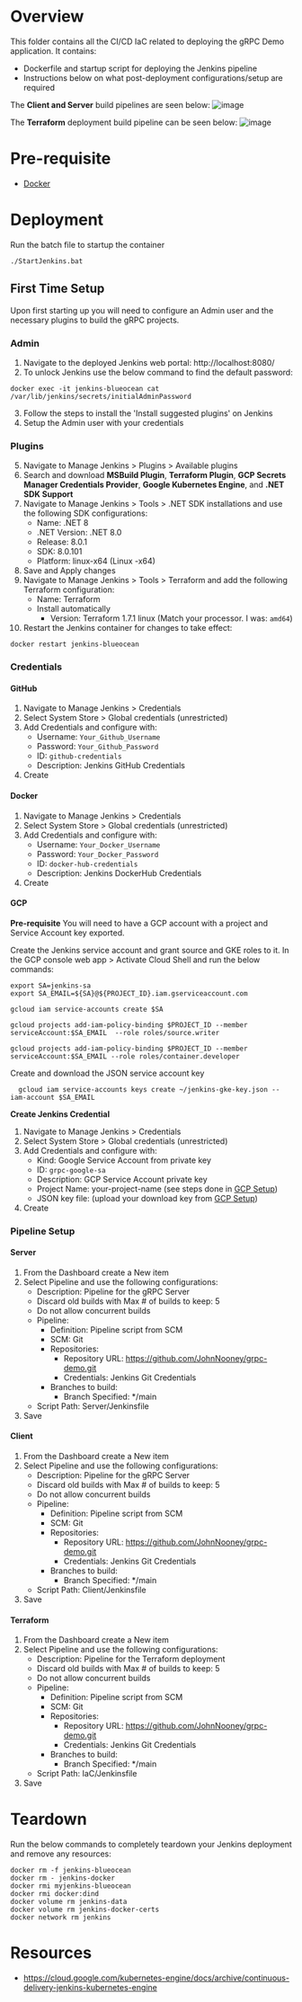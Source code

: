 # Overview
This folder contains all the CI/CD IaC related to deploying the gRPC Demo application. It contains:
- Dockerfile and startup script for deploying the Jenkins pipeline
- Instructions below on what post-deployment configurations/setup are required


The **Client and Server** build pipelines are seen below:
![image](https://github.com/JohnNooney/grpc-demo/assets/71711553/871af015-6911-4fdd-9bdd-19c27a4720b4)



The **Terraform** deployment build pipeline can be seen below:
![image](https://github.com/JohnNooney/grpc-demo/assets/71711553/ec61efb8-2a79-45aa-8af3-9241bc7752f2)




# Pre-requisite
- [Docker](https://docs.docker.com/engine/install/)

# Deployment
Run the batch file to startup the container
```
./StartJenkins.bat
```

## First Time Setup
Upon first starting up you will need to configure an Admin user and the necessary plugins to build the gRPC projects.

### Admin
1. Navigate to the deployed Jenkins web portal: http://localhost:8080/
2. To unlock Jenkins use the below command to find the default password:
```
docker exec -it jenkins-blueocean cat  /var/lib/jenkins/secrets/initialAdminPassword
```
3. Follow the steps to install the 'Install suggested plugins' on Jenkins
4. Setup the Admin user with your credentials

### Plugins
5. Navigate to Manage Jenkins > Plugins > Available plugins
6. Search and download **MSBuild Plugin**, **Terraform Plugin**, **GCP Secrets Manager Credentials Provider**, **Google Kubernetes Engine**, and **.NET SDK Support**
7. Navigate to Manage Jenkins > Tools > .NET SDK installations and use the following SDK configurations:
    - Name: .NET 8
    - .NET Version: .NET 8.0
    - Release: 8.0.1
    - SDK: 8.0.101
    - Platform: linux-x64 (Linux -x64)
8. Save and Apply changes
9. Navigate to Manage Jenkins > Tools > Terraform and add the following Terraform configuration:
   - Name: Terraform
   - Install automatically
     - Version: Terraform 1.7.1 linux (Match your processor. I was: `amd64`)
10. Restart the Jenkins container for changes to take effect:
```
docker restart jenkins-blueocean
```

### Credentials
#### GitHub
1. Navigate to Manage Jenkins > Credentials
2. Select System Store > Global credentials (unrestricted)
3. Add Credentials and configure with:
    - Username: `Your_Github_Username`
    - Password: `Your_Github_Password`
    - ID: `github-credentials`
    - Description: Jenkins GitHub Credentials
4. Create

#### Docker
1. Navigate to Manage Jenkins > Credentials
2. Select System Store > Global credentials (unrestricted)
3. Add Credentials and configure with:
    - Username: `Your_Docker_Username`
    - Password: `Your_Docker_Password`
    - ID: `docker-hub-credentials`
    - Description: Jenkins DockerHub Credentials
4. Create

#### GCP
**Pre-requisite**
You will need to have a GCP account with a project and Service Account key exported.

Create the Jenkins service account and grant source and GKE roles to it. In the GCP console web app > Activate Cloud Shell and run the below commands:
```
export SA=jenkins-sa
export SA_EMAIL=${SA}@${PROJECT_ID}.iam.gserviceaccount.com

gcloud iam service-accounts create $SA

gcloud projects add-iam-policy-binding $PROJECT_ID --member serviceAccount:$SA_EMAIL  --role roles/source.writer

gcloud projects add-iam-policy-binding $PROJECT_ID --member serviceAccount:$SA_EMAIL --role roles/container.developer
```

Create and download the JSON service account key
```
  gcloud iam service-accounts keys create ~/jenkins-gke-key.json --iam-account $SA_EMAIL
```
**Create Jenkins Credential**
1. Navigate to Manage Jenkins > Credentials
2. Select System Store > Global credentials (unrestricted)
3. Add Credentials and configure with:
    - Kind: Google Service Account from private key
    - ID: `grpc-google-sa`
    - Description: GCP Service Account private key
    - Project Name: your-project-name (see steps done in [GCP Setup](../README.md#gcp-setup))
    - JSON key file: (upload your download key from [GCP Setup](../README.md#gcp-setup))
4. Create

### Pipeline Setup
#### Server
1. From the Dashboard create a New item
2. Select Pipeline and use the following configurations:
    - Description: Pipeline for the gRPC Server
    - Discard old builds with Max # of builds to keep: 5
    - Do not allow concurrent builds
    - Pipeline:
      - Definition: Pipeline script from SCM
      - SCM: Git
      - Repositories:
        - Repository URL: https://github.com/JohnNooney/grpc-demo.git
        - Credentials: Jenkins Git Credentials
      - Branches to build:
        - Branch Specified: */main
    - Script Path: Server/Jenkinsfile
3. Save

#### Client
1. From the Dashboard create a New item
2. Select Pipeline and use the following configurations:
    - Description: Pipeline for the gRPC Server
    - Discard old builds with Max # of builds to keep: 5
    - Do not allow concurrent builds
    - Pipeline:
      - Definition: Pipeline script from SCM
      - SCM: Git
      - Repositories:
        - Repository URL: https://github.com/JohnNooney/grpc-demo.git
        - Credentials: Jenkins Git Credentials
      - Branches to build:
        - Branch Specified: */main
    - Script Path: Client/Jenkinsfile
3. Save

#### Terraform
1. From the Dashboard create a New item
2. Select Pipeline and use the following configurations:
    - Description: Pipeline for the Terraform deployment
    - Discard old builds with Max # of builds to keep: 5
    - Do not allow concurrent builds
    - Pipeline:
      - Definition: Pipeline script from SCM
      - SCM: Git
      - Repositories:
        - Repository URL: https://github.com/JohnNooney/grpc-demo.git
        - Credentials: Jenkins Git Credentials
      - Branches to build:
        - Branch Specified: */main
    - Script Path: IaC/Jenkinsfile
3. Save

# Teardown
Run the below commands to completely teardown your Jenkins deployment and remove any resources:
```
docker rm -f jenkins-blueocean
docker rm - jenkins-docker
docker rmi myjenkins-blueocean
docker rmi docker:dind
docker volume rm jenkins-data 
docker volume rm jenkins-docker-certs
docker network rm jenkins
```

# Resources 
- https://cloud.google.com/kubernetes-engine/docs/archive/continuous-delivery-jenkins-kubernetes-engine
